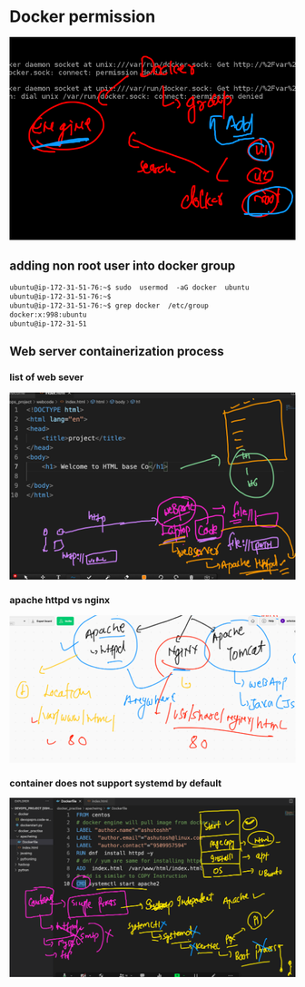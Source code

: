 # Docker permission 

<img src="docker.png">

## adding non root user into docker group

```
ubuntu@ip-172-31-51-76:~$ sudo  usermod  -aG docker  ubuntu 
ubuntu@ip-172-31-51-76:~$ 
ubuntu@ip-172-31-51-76:~$ grep docker  /etc/group
docker:x:998:ubuntu
ubuntu@ip-172-31-51
```

## Web server containerization process

### list of web sever 

<img src="web.png">

### apache httpd vs nginx 

<img src="vs.png">

### container does not support systemd by default 

<img src="systemd.png">

